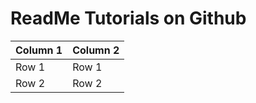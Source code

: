 # ReadMe Tutorials on Github

| Column 1 | Column 2 |
|----------|----------|
| Row 1 | Row 1 |
| Row 2 | Row 2 |

